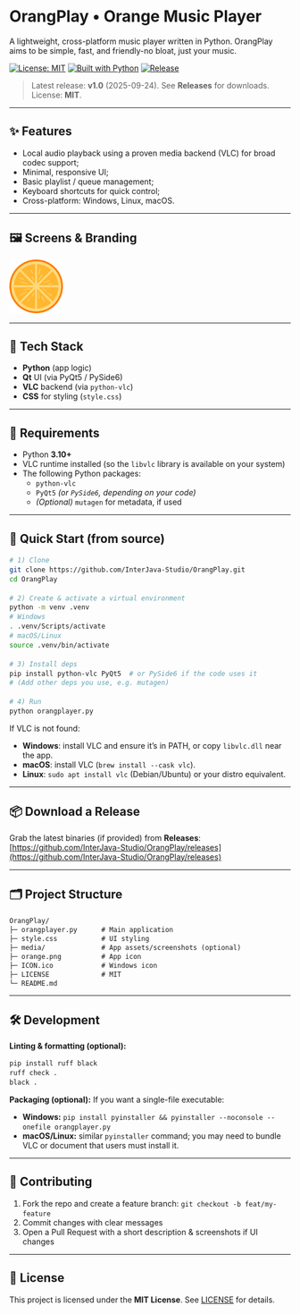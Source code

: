 # OrangPlay • Orange Music Player

A lightweight, cross-platform music player written in Python. OrangPlay aims to be simple, fast, and friendly-no bloat, just your music.

[![License: MIT](https://img.shields.io/badge/License-MIT-blue.svg)](#license)
[![Built with Python](https://img.shields.io/badge/python-3.10%2B-informational)](#-requirements)
[![Release](https://img.shields.io/github/v/release/InterJava-Studio/OrangPlay)](https://github.com/InterJava-Studio/OrangPlay/releases)

> Latest release: **v1.0** (2025-09-24). See **Releases** for downloads.  
> License: **MIT**.

---

## ✨ Features

- Local audio playback using a proven media backend (VLC) for broad codec support;  
- Minimal, responsive UI;  
- Basic playlist / queue management;  
- Keyboard shortcuts for quick control;  
- Cross-platform: Windows, Linux, macOS.


---

## 🖼️ Screens & Branding

<img alt="OrangPlay icon" src="./orange.png" width="96" />


---

## 🧩 Tech Stack

- **Python** (app logic)  
- **Qt** UI (via PyQt5 / PySide6)  
- **VLC** backend (via `python-vlc`)  
- **CSS** for styling (`style.css`)

---

## 🔧 Requirements

- Python **3.10+**
- VLC runtime installed (so the `libvlc` library is available on your system)
- The following Python packages:
  - `python-vlc`
  - `PyQt5` *(or `PySide6`, depending on your code)*
  - *(Optional)* `mutagen` for metadata, if used

---

## 🚀 Quick Start (from source)

```bash
# 1) Clone
git clone https://github.com/InterJava-Studio/OrangPlay.git
cd OrangPlay

# 2) Create & activate a virtual environment
python -m venv .venv
# Windows
. .venv/Scripts/activate
# macOS/Linux
source .venv/bin/activate

# 3) Install deps
pip install python-vlc PyQt5  # or PySide6 if the code uses it
# (Add other deps you use, e.g. mutagen)

# 4) Run
python orangplayer.py
````

If VLC is not found:

* **Windows**: install VLC and ensure it’s in PATH, or copy `libvlc.dll` near the app.
* **macOS**: install VLC (`brew install --cask vlc`).
* **Linux**: `sudo apt install vlc` (Debian/Ubuntu) or your distro equivalent.

---

## 📦 Download a Release

Grab the latest binaries (if provided) from **Releases**:
[https://github.com/InterJava-Studio/OrangPlay/releases](https://github.com/InterJava-Studio/OrangPlay/releases)

---

## 🗂️ Project Structure

```
OrangPlay/
├─ orangplayer.py      # Main application
├─ style.css           # UI styling
├─ media/              # App assets/screenshots (optional)
├─ orange.png          # App icon
├─ ICON.ico            # Windows icon
├─ LICENSE             # MIT
└─ README.md
```

---

## 🛠️ Development

**Linting & formatting (optional):**

```bash
pip install ruff black
ruff check .
black .
```

**Packaging (optional):**
If you want a single-file executable:

* **Windows:** `pip install pyinstaller && pyinstaller --noconsole --onefile orangplayer.py`
* **macOS/Linux:** similar `pyinstaller` command; you may need to bundle VLC or document that users must install it.

---

## 🤝 Contributing

1. Fork the repo and create a feature branch: `git checkout -b feat/my-feature`
2. Commit changes with clear messages
3. Open a Pull Request with a short description & screenshots if UI changes

---

## 📜 License

This project is licensed under the **MIT License**. See [LICENSE](./LICENSE) for details.

